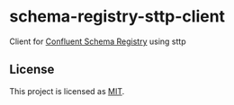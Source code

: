 # schema-registry-sttp-client

Client for [Confluent Schema Registry][schema-registry] using sttp
## License

This project is licensed as [MIT][mit-license]. 

[mit-license]: https://opensource.org/licenses/MIT
[schema-registry]: https://docs.confluent.io/current/schema-registry/index.html
